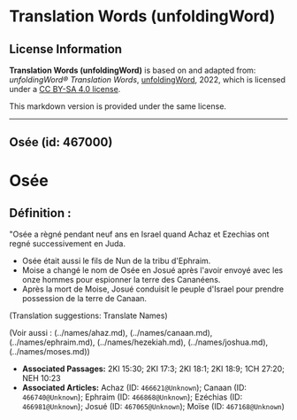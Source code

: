# Translation Words (unfoldingWord)

## License Information

**Translation Words (unfoldingWord)** is based on and adapted from: _unfoldingWord® Translation Words_, [unfoldingWord](https://unfoldingword.org/utw), 2022, which is licensed under a [CC BY-SA 4.0 license](https://creativecommons.org/licenses/by-sa/4.0/legalcode.en).

This markdown version is provided under the same license.



--------------------------------

## Osée (id: 467000)

Osée
====

Définition :
------------

"Osée a règné pendant neuf ans en Israel quand Achaz et Ezechias ont regné successivement en Juda.

* Osée était aussi le fils de Nun de la tribu d'Ephraim.
* Moise a changé le nom de Osée en Josué après l'avoir envoyé avec les onze hommes pour espionner la terre des Cananéens.
* Après la mort de Moise, Josué conduisit le peuple d'Israel pour prendre possession de la terre de Canaan.

(Translation suggestions: Translate Names)

(Voir aussi : (../names/ahaz.md), (../names/canaan.md), (../names/ephraim.md), (../names/hezekiah.md), (../names/joshua.md), (../names/moses.md))

* **Associated Passages:** 2KI 15:30; 2KI 17:3; 2KI 18:1; 2KI 18:9; 1CH 27:20; NEH 10:23
* **Associated Articles:** Achaz (ID: `466621@Unknown`); Canaan (ID: `466740@Unknown`); Ephraim (ID: `466868@Unknown`); Ezéchias (ID: `466981@Unknown`); Josué (ID: `467065@Unknown`); Moïse (ID: `467168@Unknown`)

